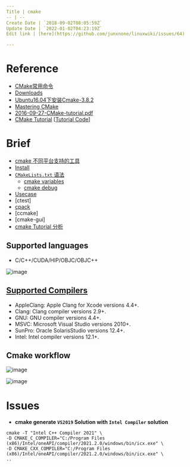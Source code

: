 ```yaml
---
Title | cmake
-- | --
Create Date | `2018-09-02T08:05:59Z`
Update Date | `2022-01-02T04:23:19Z`
Edit link | [here](https://github.com/junxnone/linuxwiki/issues/64)

---
```

# Reference
- [CMake常用命令](https://www.jianshu.com/p/8909efe13308)
- [Downloads](https://cmake.org/files/)
- [Ubuntu16.04下安装Cmake-3.8.2](https://blog.csdn.net/l1216766050/article/details/77513045)
- [Mastering CMake](https://cmake.org/cmake/help/book/mastering-cmake/index.html)
- [2016-09-27-CMake-tutorial.pdf](https://github.com/junxnone/linuxwiki/files/7415584/2016-09-27-CMake-tutorial.pdf)
- [CMake Tutorial](https://cmake.org/cmake/help/latest/guide/tutorial/index.html) [[Tutorial Code](https://github.com/Kitware/CMake/tree/master/Help/guide/tutorial)]


# Brief
- [cmake 不同平台支持的工具](/cmak_generators)
- [Install](./cmake_install)
- [`CMakeLists.txt` 语法](./cmake_语法)
  - [cmake variables](/cmake_variables)
  - [cmake debug](/cmake_debug)
- [Usecase](./cmake_usecase)
- [ctest]
- [cpack](/cpack)
- [ccmake]
- [cmake-gui]
- [cmake Tutorial 分析](https://github.com/junxnone/CMake/issues/1)


## Supported languages
- C/C++/CUDA/HIP/OBJC/OBJC++

![image](https://user-images.githubusercontent.com/2216970/138817820-b2abb50a-36c4-41ac-8d78-f7c0dcc40167.png)


## [Supported Compilers](https://cmake.org/cmake/help/git-master/manual/cmake-compile-features.7.html#supported-compilers)

- AppleClang: Apple Clang for Xcode versions 4.4+.
- Clang: Clang compiler versions 2.9+.
- GNU: GNU compiler versions 4.4+.
- MSVC: Microsoft Visual Studio versions 2010+.
- SunPro: Oracle SolarisStudio versions 12.4+.
- Intel: Intel compiler versions 12.1+.


## Cmake workflow

![image](https://user-images.githubusercontent.com/2216970/138798860-7ac0c8bb-116f-40d9-b6b3-78ed006e385c.png)

![image](https://user-images.githubusercontent.com/2216970/138817345-ab0f7e70-594c-4b37-b6b8-222384dea085.png)

# Issues
- **cmake generate `VS2019` Solution with `Intel Compiler` solution**

```
cmake -T "Intel C++ Compiler 2021" \
-D CMAKE_C_COMPILER="C:/Program Files (x86)/Intel/oneAPI/compiler/2021.2.0/windows/bin/icx.exe" \
-D CMAKE_CXX_COMPILER="C:/Program Files (x86)/Intel/oneAPI/compiler/2021.2.0/windows/bin/icx.exe" \
..
```

